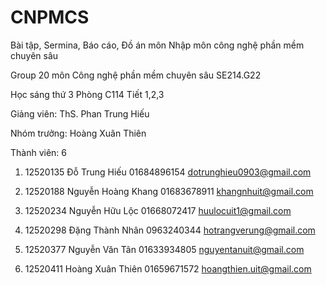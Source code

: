 # CNPMCS
Bài tập, Sermina, Báo cáo, Đồ án môn Nhập môn công nghệ phần mềm chuyên sâu

Group 20 môn Công nghệ phần mềm chuyên sâu SE214.G22

Học sáng thứ 3 Phòng C114 Tiết 1,2,3

Giảng viên: ThS. Phan Trung Hiếu 

Nhóm trưởng: Hoàng Xuân Thiên

Thành viên: 6

1. 12520135 Đỗ Trung Hiếu 01684896154 dotrunghieu0903@gmail.com

2. 12520188 Nguyễn Hoàng Khang 01683678911 khangnhuit@gmail.com

3. 12520234 Nguyễn Hữu Lộc 01668072417 huulocuit1@gmail.com

4. 12520298 Đặng Thành Nhân 0963240344 hotrangverung@gmail.com

5. 12520377 Nguyễn Văn Tân 01633934805 nguyentanuit@gmail.com

6. 12520411 Hoàng Xuân Thiên 01659671572 hoangthien.uit@gmail.com
